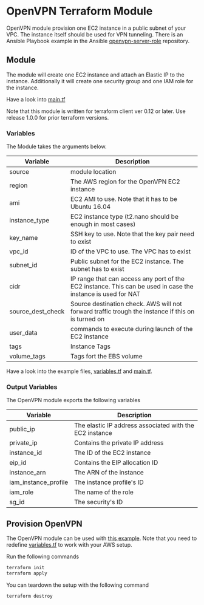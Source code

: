 # OpenVPN Terraform Module

OpenVPN module provision one EC2 instance in a public subnet of your VPC. The instance itself should be used for VPN tunneling. There is an Ansible Playbook example in the Ansible [openvpn-server-role](https://github.com/tieto-cem/openvpn-server-role) repository.

## Module

The module will create one EC2 instance and attach an Elastic IP to the instance. Additionally it will create one security group and one IAM role for the instance.

Have a look into [main.tf](https://github.com/tieto-cem/terraform-aws-openvpn/blob/master/examples/configure_module/main.tf)

Note that this module is written for terraform client ver 0.12 or later. Use release 1.0.0 for prior terraform versions.

### Variables

The Module takes the arguments below.

| Variable | Description |
| --- | --- |
| source | module location |
| region | The AWS region for the OpenVPN EC2 instance |
| ami | EC2 AMI to use. Note that it has to be Ubuntu 16.04 |
| instance_type | EC2 instance type (t2.nano should be enough in most cases) |
| key_name | SSH key to use. Note that the key pair need to exist |
| vpc_id | ID of the VPC to use. The VPC has to exist |
| subnet_id | Public subnet for the EC2 instance. The subnet has to exist |
| cidr | IP range that can access any port of the EC2 instance. This can be used in case the instance is used for NAT |
| source_dest_check | Source destination check. AWS will not forward traffic trough the instance if this on is turned on |
| user_data | commands to execute during launch of the EC2 instance |
| tags | Instance Tags |
| volume_tags | Tags fort the EBS volume |

Have a look into the example files, [variables.tf](https://github.com/tieto-cem/terraform-aws-openvpn/blob/master/examples/configure_module/variables.tf) and [main.tf](https://github.com/tieto-cem/terraform-aws-openvpn/blob/master/examples/configure_module/main.tf).

### Output Variables

The OpenVPN module exports the following variables

| Variable | Description |
| --- | --- |
| public_ip | The elastic IP address associated with the EC2 instance |
| private_ip | Contains the private IP address |
| instance_id | The ID of the EC2 instance |
| eip_id | Contains the EIP allocation ID |
| instance_arn | The ARN of the instance |
| iam_instance_profile | The instance profile's ID |
| iam_role | The name of the role |
| sg_id | The security's ID |

## Provision OpenVPN

The OpenVPN module can be used with [this example](https://github.com/tieto-cem/terraform-aws-openvpn/blob/master/examples/configure_module). Note that you need to redefine [variables.tf](https://github.com/tieto-cem/terraform-aws-openvpn/blob/master/examples/configure_module/variables.tf) to work with your AWS setup.

Run the following commands

```bash
terraform init
terraform apply
```

You can teardown the setup with the following command

```bash
terraform destroy
```
